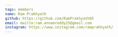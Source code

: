 ```yaml
---
tags: members 
name: Ram Prakhyath
github: https://github.com/RamPrakhyath05
email: mailto:ram.annamreddy25@gmail.com
instagram: https://www.instagram.com/ramprakhyath/ 
---
```

